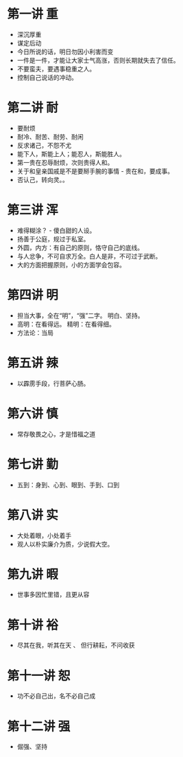 # 第一讲 重
- 深沉厚重
- 谋定后动
- 今日所说的话，明日勿因小利害而变
- 一件是一件，才能让大家士气高涨，否则长期就失去了信任。
- 不要蛮夫，要遇事稳重之人。
- 控制自己说话的冲动。
# 第二讲 耐
- 要耐烦
- 耐冷、耐苦、耐劳、耐闲
- 反求诸己，不怨不尤
- 能下人，斯能上人；能忍人，斯能胜人。
- 第一贵在忍辱耐烦，次则贵得人和。
- 关于和皇亲国戚是不是要掰手腕的事情 - 贵在和，要成事。
- 否认己，转向灵。。
# 第三讲 浑
- 难得糊涂？ - 傻白甜的人设。
- 扬善于公庭，规过于私室。
- 外圆，内方：有自己的原则，恪守自己的底线。
- 与人忿争，不可自求万全。白人是非，不可过于武断。
- 大的方面把握原则，小的方面学会包容。
# 第四讲 明
- 担当大事，全在“明”，“强”二字。 明白、坚持。
- 高明：在看得远。 精明：在看得细。
- 方法论：当局

# 第五讲 辣
- 以霹雳手段，行菩萨心肠。

# 第六讲 慎
- 常存敬畏之心，才是惜福之道

# 第七讲 勤
- 五到：身到、心到、眼到、手到、口到

# 第八讲 实
- 大处着眼，小处着手
- 观人以朴实廉介为质，少说假大空。

# 第九讲 暇
- 世事多因忙里错，且更从容

# 第十讲 裕
- 尽其在我，听其在天 、 但行耕耘，不问收获

# 第十一讲 恕
- 功不必自己出，名不必自己成

# 第十二讲 强
- 倔强、坚持